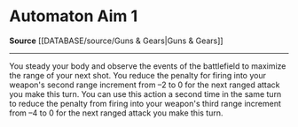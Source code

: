 ﻿---
actions: '[one-action]'
id: '903'
name: Automaton Aim
rarity: Common
source: '[[DATABASE/source/Guns & Gears|Guns & Gears]]'
type: Action

---
# Automaton Aim <span class="action-icon">1</span>

**Source** [[DATABASE/source/Guns & Gears|Guns & Gears]]

---
You steady your body and observe the events of the battlefield to maximize the range of your next shot. You reduce the penalty for firing into your weapon's second range increment from –2 to 0 for the next ranged attack you make this turn. You can use this action a second time in the same turn to reduce the penalty from firing into your weapon's third range increment from –4 to 0 for the next ranged attack you make this turn.